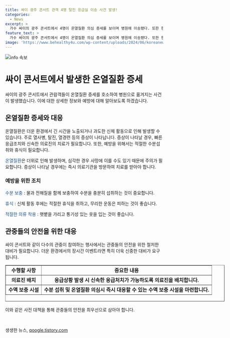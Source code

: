 ```yaml
---
title: 싸이 광주 콘서트 관객 4명 탈진 응급실 이송 사건 발생!
categories:
  - News
excerpt: >
  가수 싸이의 광주 콘서트에서 4명이 온열질환 의심 증세를 보이며 병원에 이송됐다. 또한 현장에서 78명이 응급조치를 받았으며, 안전사고나 다중밀집 사고는 발생하지 않았다. YTN에서 계속해서 이 사건에 대한 업데이트를 제공할 예정이니, 꾸준한 주목 부탁드립니다.
feature_text: >
  가수 싸이의 광주 콘서트에서 4명이 온열질환 의심 증세를 보이며 병원에 이송됐다. 또한 현장에서 78명이 응급조치를 받았으며, 안전사고나 다중밀집 사고는 발생하지 않았다. YTN에서 계속해서 이 사건에 대한 업데이트를 제공할 예정이니, 꾸준한 주목 부탁드립니다.
image: 'https://www.behealthy4u.com/wp-content/uploads/2024/06/koreanews.jpg'
---
```


<p><img src="https://www.behealthy4u.com/wp-content/uploads/2024/06/koreanews.jpg" alt="info 속보" /></p>

<h1>싸이 콘서트에서 발생한 온열질환 증세</h1>

<p data-ke-size="size16"></p>

<p>싸이의 광주 콘서트에서 관람객들이 온열질환 증세를 호소하여 병원으로 옮겨지는 사건이 발생했습니다. 이에 대한 상세한 정보와 예방에 대해 알아보도록 하겠습니다.</p>

<h2 data-ke-size="size26">온열질환 증세와 대응</h2>

<p>온열질환은 더운 환경에서 긴 시간을 노출되거나 과도한 신체 활동으로 인해 발생할 수 있습니다. 주로 열사병, 탈진, 열경련 등의 증상이 나타납니다. 증상이 나타날 경우, 빠른 응급조치와 신속한 의료진의 치료가 필요합니다. 또한, 예방을 위해서는 적절한 수분섭취와 휴식이 필요합니다.</p>

<p><span style="color: #1a5490;">온열질환</span>은 더위로 인해 발생하며, 심각한 경우 사망에 이를 수도 있기 때문에 주의가 필요합니다. 증상이 나타날 경우에는 즉시 의료기관을 방문하여 치료를 받아야 합니다.</p>

<h3>예방을 위한 조치</h3>

<p><span style="color: #1a5490;">수분 보충</span> : 물과 전해질을 함께 보충하여 수분을 충분히 섭취하는 것이 중요합니다.</p>

<p><span style="color: #1a5490;">휴식</span> : 신체 활동 후에는 적절한 휴식을 취하고, 무리한 운동은 피하는 것이 좋습니다.</p>

<p><span style="color: #1a5490;">적절한 의류 착용</span> : 햇볕을 가리고 통기성 있는 옷을 입는 것이 좋습니다.</p>

<h2 data-ke-size="size26">관중들의 안전을 위한 대응</h2>

<p>싸이 콘서트와 같이 다수의 관중이 참여하는 행사에서는 관중들의 안전을 위한 철저한 대비가 필요합니다. 더운 환경에서의 장시간 이벤트라면 특히 더욱 신중한 대비가 요구됩니다.<p>

<table style="width: 700px; height: 116px;" border="1">
<tbody>
<tr>
<td style="text-align: center; height: 17px;"><b>수행할 사항</b></td>
<td style="text-align: center; height: 17px;"><b>중요한 내용</b></td>
</tr>
<tr>
<td style="text-align: center; height: 17px;"><b>의료진 배치</b></td>
<td style="text-align: center; height: 17px;"><b>응급상황 발생 시 신속한 응급처치가 가능하도록 의료진을 배치합니다.</b></td>
</tr>
<tr>
<td style="text-align: center; height: 17px;"><b>수액 보충 시설</b></td>
<td style="text-align: center; height: 17px;"><b>수분 섭취 및 온열질환 의심시 즉시 대응할 수 있는 수액 보충 시설을 마련합니다.</b></td>
</tr>
</tbody>
</table>
<p>이와 같은 사전 대책을 통해 관중들의 안전을 최우선으로 삼아야 합니다.</p>

<p data-ke-size="size16">&nbsp;</p>
생생한 뉴스, <a href="https://qoogle.tistory.com" rel="dofollow">qoogle.tistory.com</a>


